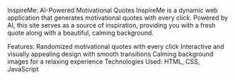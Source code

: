InspireMe: AI-Powered Motivational Quotes
InspireMe is a dynamic web application that generates motivational quotes with every click. Powered by AI, this site serves as a source of inspiration, providing you with a fresh quote along with a beautiful, calming background.

Features:
Randomized motivational quotes with every click
Interactive and visually appealing design with smooth transitions
Calming background images for a relaxing experience
Technologies Used:
HTML, CSS, JavaScript

